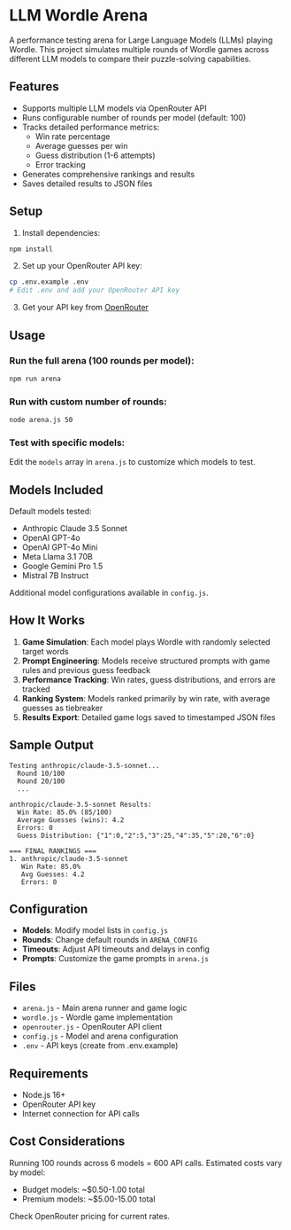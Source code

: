 # LLM Wordle Arena

A performance testing arena for Large Language Models (LLMs) playing Wordle. This project simulates multiple rounds of Wordle games across different LLM models to compare their puzzle-solving capabilities.

## Features

- Supports multiple LLM models via OpenRouter API
- Runs configurable number of rounds per model (default: 100)
- Tracks detailed performance metrics:
  - Win rate percentage
  - Average guesses per win
  - Guess distribution (1-6 attempts)
  - Error tracking
- Generates comprehensive rankings and results
- Saves detailed results to JSON files

## Setup

1. Install dependencies:
```bash
npm install
```

2. Set up your OpenRouter API key:
```bash
cp .env.example .env
# Edit .env and add your OpenRouter API key
```

3. Get your API key from [OpenRouter](https://openrouter.ai/keys)

## Usage

### Run the full arena (100 rounds per model):
```bash
npm run arena
```

### Run with custom number of rounds:
```bash
node arena.js 50
```

### Test with specific models:
Edit the `models` array in `arena.js` to customize which models to test.

## Models Included

Default models tested:
- Anthropic Claude 3.5 Sonnet
- OpenAI GPT-4o
- OpenAI GPT-4o Mini  
- Meta Llama 3.1 70B
- Google Gemini Pro 1.5
- Mistral 7B Instruct

Additional model configurations available in `config.js`.

## How It Works

1. **Game Simulation**: Each model plays Wordle with randomly selected target words
2. **Prompt Engineering**: Models receive structured prompts with game rules and previous guess feedback
3. **Performance Tracking**: Win rates, guess distributions, and errors are tracked
4. **Ranking System**: Models ranked primarily by win rate, with average guesses as tiebreaker
5. **Results Export**: Detailed game logs saved to timestamped JSON files

## Sample Output

```
Testing anthropic/claude-3.5-sonnet...
  Round 10/100
  Round 20/100
  ...

anthropic/claude-3.5-sonnet Results:
  Win Rate: 85.0% (85/100)
  Average Guesses (wins): 4.2
  Errors: 0
  Guess Distribution: {"1":0,"2":5,"3":25,"4":35,"5":20,"6":0}

=== FINAL RANKINGS ===
1. anthropic/claude-3.5-sonnet
   Win Rate: 85.0%
   Avg Guesses: 4.2
   Errors: 0
```

## Configuration

- **Models**: Modify model lists in `config.js`
- **Rounds**: Change default rounds in `ARENA_CONFIG`
- **Timeouts**: Adjust API timeouts and delays in config
- **Prompts**: Customize the game prompts in `arena.js`

## Files

- `arena.js` - Main arena runner and game logic
- `wordle.js` - Wordle game implementation
- `openrouter.js` - OpenRouter API client
- `config.js` - Model and arena configuration
- `.env` - API keys (create from .env.example)

## Requirements

- Node.js 16+
- OpenRouter API key
- Internet connection for API calls

## Cost Considerations

Running 100 rounds across 6 models = 600 API calls. Estimated costs vary by model:
- Budget models: ~$0.50-1.00 total
- Premium models: ~$5.00-15.00 total

Check OpenRouter pricing for current rates.